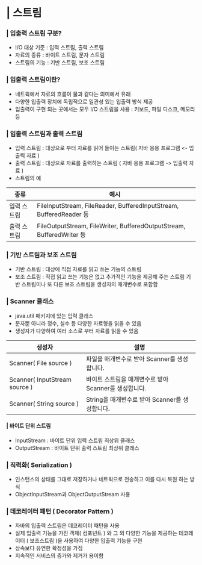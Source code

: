 # | 스트림

### | 입출력 스트림 구분?
 - I/O 대상 기준 : 입력 스트림, 출력 스트림
 - 자료의 종류 : 바이트 스트림, 문자 스트림
 - 스트림의 기능 : 기반 스트림, 보조 스트림
 
### | 입출력 스트림이란?
 - 네트윅에서 자료의 흐름이 물과 같다는 의미에서 유래
 - 다양한 입출력 장치에 독립적으로 일관성 있는 입출력 방식 제공
 - 입출력이 구현 되는 곳에서는 모두 I/O 스트림을 사용
 	: 키보드, 파일 디스크, 메모리 등
 	
### | 입출력 스트림과 출력 스트림
 - 입력 스트림 : 대상으로 부터 자료를 읽어 들이는 스트림( 자바 응용 프로그램 <- 입출력 자료 )
 - 출력 스트림 : 대상으로 자료를 출력하는 스트림 ( 자바 응용 프로그램 -> 입출력 자료 )
 - 스트림의 예
 
 | 종류 | 예시 |
 | ---| --- |
 | 입력 스트림 | FileInputStream, FileReader, BufferedInputStream, BufferedReader 등 |
 | 출력 스트림 | FileOutputStream, FileWriter, BufferedOutputStream, BufferedWriter 등 |

### | 기반 스트림과 보조 스트림
 - 기반 스트림 : 대상에 직접 자료를 읽고 쓰는 기능의 스트림
 - 보조 스트림 : 직접 읽고 쓰는 기능은 없고 추가적인 기능을 제공해 주는 스트림
 			기반 스트림이나 또 다른 보조 스트림을 생성자의 매개변수로 포함함


### | Scanner 클래스
 - java.util 패키지에 있는 입력 클래스
 - 문자뿐 아니라 정수, 실수 등 다양한 자료형을 읽을 수 있음
 - 생성자가 다양하여 여러 소스로 부터 자료를 읽을 수 있음

| 생성자 | 설명 |
| --- | --- |
| Scanner( File source ) | 파일을 매개변수로 받아 Scanner를 생성합니다. |
| Scanner( InputStream source ) | 바이트 스트림을 매개변수로 받아 Scanner를 생성합니다. |
| Scanner( String source ) | String을 매개변수로 받아 Scanner를 생성합니다. |
 
#### | 바이트 단위 스트림
 - InputStream : 바이트 단위 입력 스트림 최상위 클래스
 - OutputStream : 바이트 단위 출력 스트림 최상위 클래스


### | 직력화( Serialization ) 
 - 인스턴스의 상태를 그대로 저장하거나 네트윅으로 전송하고 이를 다시 복원 하는 방식
 - ObjectInputStream과 ObjectOutputStream 사용
 
 
### | 데코레이터 패턴 ( Decorator Pattern ) 
 - 자바의 입출력 스트림은 데코레이터 패턴을 사용
 - 실제 입출력 기능을 가진 객체( 컴포넌트 ) 와 그 외 다양한 기능을 제공하는 데코레이터 ( 보조스트림 )을 사용하여 다양한 입출력 기능을 구현
 - 상속보다 유연한 확정성을 가짐
 - 지속적인 서비스의 증가와 제거가 용이함